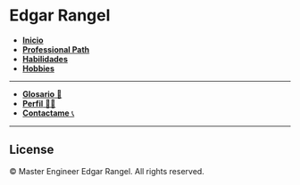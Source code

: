 # Edgar Rangel <!-- {docsify-ignore} -->

- [**Inicio**](README.md "Inicio")
- [**Professional Path**](/path/README.md "Professional path")
- [**Habilidades**](/skills/README.md "Knowledge")
- [**Hobbies**](/hobbies/README.md "Hobbies")

---

- [**Glosario** 📖](/others/glossary.md "Glosario")
- [**Perfil** 👨‍💻](https://github.com/EdgarRangelInnovate)
- [**Contactame** 📞](https://www.linkedin.com/in/edgar-rangel-moreno-innovate/)

---

## License <!-- {docsify-ignore} -->
<!-- markdownlint-disable MD033 -->
© <span id="current-year"></span> Master Engineer Edgar Rangel. All rights reserved.

